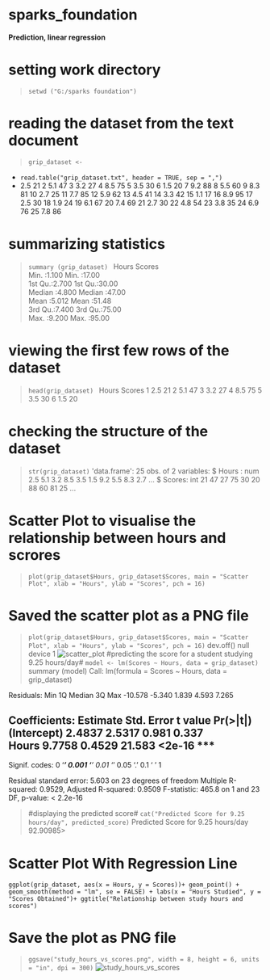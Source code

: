# sparks_foundation #
**Prediction, linear regression**
# setting work directory #
> ```setwd ("G:/sparks foundation") ```
# reading the dataset from the text document #
> ```grip_dataset <- ```
+ ```read.table("grip_dataset.txt", header = TRUE, sep = ",")```
+    2.5     21
2    5.1     47
3    3.2     27
4    8.5     75
5    3.5     30
6    1.5     20
7    9.2     88
8    5.5     60
9    8.3     81
10   2.7     25
11   7.7     85
12   5.9     62
13   4.5     41
14   3.3     42
15   1.1     17
16   8.9     95
17   2.5     30
18   1.9     24
19   6.1     67
20   7.4     69
21   2.7     30
22   4.8     54
23   3.8     35
24   6.9     76
25   7.8     86
# summarizing statistics #
   > ```summary (grip_dataset) ```
       Hours           Scores     
 Min.   :1.100   Min.   :17.00  
 1st Qu.:2.700   1st Qu.:30.00  
 Median :4.800   Median :47.00  
 Mean   :5.012   Mean   :51.48  
 3rd Qu.:7.400   3rd Qu.:75.00  
 Max.   :9.200   Max.   :95.00  
# viewing the first few rows of the dataset #
> ```head(grip_dataset) ```
  Hours Scores
1   2.5     21
2   5.1     47
3   3.2     27
4   8.5     75
5   3.5     30
6   1.5     20
# checking the structure of the dataset #
> ``` str(grip_dataset) ```
'data.frame':   25 obs. of  2 variables:
 $ Hours : num  2.5 5.1 3.2 8.5 3.5 1.5 9.2 5.5 8.3 2.7 ...
 $ Scores: int  21 47 27 75 30 20 88 60 81 25 ...
# Scatter Plot to visualise the relationship between hours and scrores #
> ```plot(grip_dataset$Hours, grip_dataset$Scores, main = "Scatter Plot", xlab = "Hours", ylab = "Scores", pch = 16) ```
# Saved the scatter plot as a PNG file #
> ``` plot(grip_dataset$Hours, grip_dataset$Scores, main = "Scatter Plot", xlab = "Hours", ylab = "Scores", pch = 16) ```
>  dev.off()
null device 
          1
> ![scatter_plot](https://github.com/mosalah2510/sparks_found/assets/128469983/02ab8029-e847-425d-be3f-0cd0adaad03f)
 #predicting the score for a student studying 9.25 hours/day#
> ``` model <- lm(Scores ~ Hours, data = grip_dataset) ```
> summary (model)
> Call:
lm(formula = Scores ~ Hours, data = grip_dataset)
>
Residuals:
    Min      1Q  Median      3Q     Max 
-10.578  -5.340   1.839   4.593   7.265 

Coefficients:
            Estimate Std. Error t value Pr(>|t|)    
(Intercept)   2.4837     2.5317   0.981    0.337    
Hours         9.7758     0.4529  21.583   <2e-16 ***
---
Signif. codes:  0 ‘***’ 0.001 ‘**’ 0.01 ‘*’ 0.05 ‘.’ 0.1 ‘ ’ 1

Residual standard error: 5.603 on 23 degrees of freedom
Multiple R-squared:  0.9529,    Adjusted R-squared:  0.9509 
F-statistic: 465.8 on 1 and 23 DF,  p-value: < 2.2e-16

> #displaying the predicted score#
> ``` cat("Predicted Score for 9.25 hours/day", predicted_score) ```
> Predicted Score for 9.25 hours/day 92.90985>
# Scatter Plot With Regression Line #
``` ggplot(grip_dataset, aes(x = Hours, y = Scores))+ geom_point() + geom_smooth(method = "lm", se = FALSE) + labs(x = "Hours Studied", y = "Scores Obtained")+ ggtitle("Relationship between study hours and scores") ```
# Save the plot as PNG file #
> ``` ggsave("study_hours_vs_scores.png", width = 8, height = 6, units = "in", dpi = 300) ```
 ![study_hours_vs_scores](https://github.com/mosalah2510/sparks_found/assets/128469983/cb9c4143-357c-4a8e-bcc6-0dc3a9d3d989)
